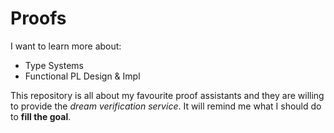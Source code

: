# Proofs

I want to learn more about:

- Type Systems
- Functional PL Design & Impl

This repository is all about my favourite proof assistants and they are willing to provide the *dream verification service*. It will remind me what I should do to **fill the goal**.
